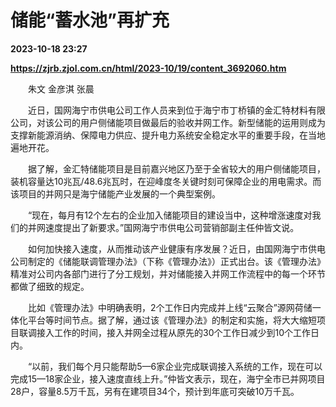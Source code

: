 # 储能“蓄水池”再扩充

**2023-10-18 23:27**

**https://zjrb.zjol.com.cn/html/2023-10/19/content_3692060.htm**

　　朱文 金彦淇 张晨

　　近日，国网海宁市供电公司工作人员来到位于海宁市丁桥镇的金汇特材料有限公司，对该公司的用户侧储能项目做最后的验收并网工作。新型储能的运用则成为支撑新能源消纳、保障电力供应、提升电力系统安全稳定水平的重要手段，在当地遍地开花。

　　据了解，金汇特储能项目是目前嘉兴地区乃至于全省较大的用户侧储能项目，装机容量达10兆瓦/48.6兆瓦时，在迎峰度冬关键时刻可保障企业的用电需求。而该项目的并网只是海宁储能产业发展的一个典型案例。

　　“现在，每月有12个左右的企业加入储能项目的建设当中，这种增涨速度对我们的并网速度提出了新要求。”国网海宁市供电公司营销部副主任仲皆文说。

　　如何加快接入速度，从而推动该产业健康有序发展？近日，由国网海宁市供电公司制定的《储能联调管理办法》（下称《管理办法》）正式出台。该《管理办法》精准对公司内各部门进行了分工规划，并对储能接入并网工作流程中的每一个环节都做了细致的规定。

　　比如《管理办法》中明确表明，2个工作日内完成并上线“云聚合”源网荷储一体化平台等时间节点。据了解，通过该《管理办法》的制定和实施，将大大缩短项目联调接入工作的时间，接入并网全过程从原先的30个工作日减少到10个工作日内。

　　“以前，我们每个月只能帮助5—6家企业完成联调接入系统的工作，现在可以完成15—18家企业，接入速度直线上升。”仲皆文表示，现在，海宁全市已并网项目28户，容量8.5万千瓦，另有在建项目34个，预计到年底可突破10万千瓦。